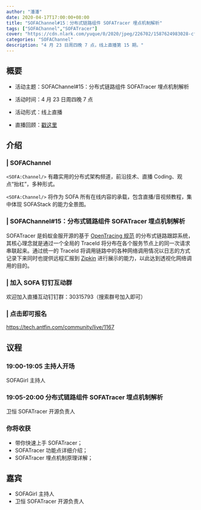```yaml
---
author: "潘潘"
date: 2020-04-17T17:00:00+08:00
title: "SOFAChannel#15：分布式链路组件 SOFATracer 埋点机制解析"
tags: ["SOFAChannel","SOFATracer"]
cover: "https://cdn.nlark.com/yuque/0/2020/jpeg/226702/1587624983028-cf812798-a686-4ea4-87c3-00810d69aa94.jpeg"
categories: "SOFAChannel"
description: "4 月 23 日周四晚 7 点，线上直播第 15 期。"
---
```


## 概要

- 活动主题：SOFAChannel#15：分布式链路组件 SOFATracer 埋点机制解析

- 活动时间：4 月 23 日周四晚 7 点

- 活动形式：线上直播

- 直播回顾：[戳这里](https://tech.antfin.com/community/live/1167)

## 介绍

### | SOFAChannel

`<SOFA:Channel/>` 有趣实用的分布式架构频道，前沿技术、直播 Coding、观点“抬杠”，多种形式。

`<SOFA:Channel/>` 将作为 SOFA 所有在线内容的承载，包含直播/音视频教程，集中体现 SOFAStack 的能力全景图。

### | SOFAChannel#15：分布式链路组件 SOFATracer 埋点机制解析

SOFATracer 是蚂蚁金服开源的基于 [OpenTracing 规范](http://opentracing.io/documentation/pages/spec.html) 的分布式链路跟踪系统，其核心理念就是通过一个全局的 TraceId 将分布在各个服务节点上的同一次请求串联起来。通过统一的 TraceId 将调用链路中的各种网络调用情况以日志的方式记录下来同时也提供远程汇报到 [Zipkin](https://zipkin.io/) 进行展示的能力，以此达到透视化网络调用的目的。

### | 加入 SOFA 钉钉互动群

欢迎加入直播互动钉钉群：30315793（搜索群号加入即可）

### | 点击即可报名

<https://tech.antfin.com/community/live/1167>

## 议程

### 19:00-19:05  主持人开场

SOFAGirl 主持人

### 19:05-20:00  分布式链路组件 SOFATracer 埋点机制解析

卫恒 SOFATracer 开源负责人

### 你将收获

- 带你快速上手 SOFATracer；
- SOFATracer 功能点详细介绍；
- SOFATracer 埋点机制原理详解；

## 嘉宾

- SOFAGirl  主持人
- 卫恒 SOFATracer 开源负责人
